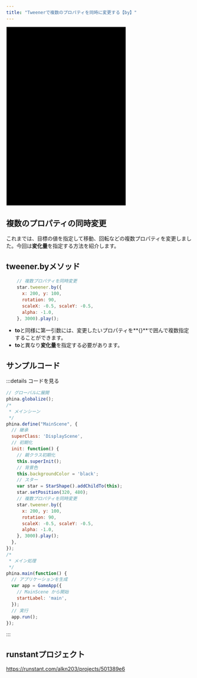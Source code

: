 ```yaml
---
title: "Tweenerで複数のプロパティを同時に変更する【by】"
---
```


![tweener-by](/images/tweener-by.gif)

## 複数のプロパティの同時変更
これまでは、目標の値を指定して移動、回転などの複数プロパティを変更しました。今回は**変化量**を指定する方法を紹介します。

## tweener.byメソッド

```js
    // 複数プロパティを同時変更
    star.tweener.by({
      x: 200, y: 100,
      rotation: 90,
      scaleX: -0.5, scaleY: -0.5,
      alpha: -1.0,
    }, 3000).play();
```

* **to**と同様に第一引数には、変更したいプロパティを**{}**で囲んで複数指定することができます。
* **to**と異なり**変化量**を指定する必要があります。

## サンプルコード
:::details コードを見る
```js
// グローバルに展開
phina.globalize();
/*
 * メインシーン
 */
phina.define("MainScene", {
  // 継承
  superClass: 'DisplayScene',
  // 初期化
  init: function() {
    // 親クラス初期化
    this.superInit();
    // 背景色
    this.backgroundColor = 'black';
    // スター
    var star = StarShape().addChildTo(this);
    star.setPosition(320, 480);
    // 複数プロパティを同時変更
    star.tweener.by({
      x: 200, y: 100,
      rotation: 90,
      scaleX: -0.5, scaleY: -0.5,
      alpha: -1.0,
    }, 3000).play();
  },
});
/*
 * メイン処理
 */
phina.main(function() {
  // アプリケーションを生成
  var app = GameApp({
    // MainScene から開始
    startLabel: 'main',
  });
  // 実行
  app.run();
});
```
:::

## runstantプロジェクト
https://runstant.com/alkn203/projects/501389e6